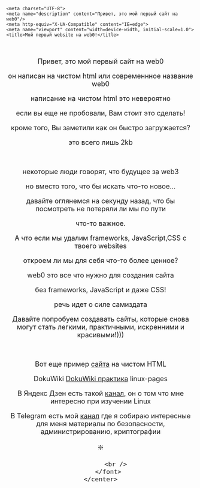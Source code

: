 <html lang="en">
<head>
    <!-- Yandex.Metrika counter -->
<script type="text/javascript" >
   (function(m,e,t,r,i,k,a){m[i]=m[i]||function(){(m[i].a=m[i].a||[]).push(arguments)};
   m[i].l=1*new Date();k=e.createElement(t),a=e.getElementsByTagName(t)[0],k.async=1,k.src=r,a.parentNode.insertBefore(k,a)})
   (window, document, "script", "https://mc.yandex.ru/metrika/tag.js", "ym");

   ym(89252591, "init", {
        clickmap:true,
        trackLinks:true,
        accurateTrackBounce:true
   });
</script>
<noscript><div><img src="https://mc.yandex.ru/watch/89252591" style="position:absolute; left:-9999px;" alt="" /></div></noscript>
<!-- /Yandex.Metrika counter -->
    <meta charset="UTF-8">
    <meta name="description" content="Привет, это мой первый сайт на web0"/>
    <meta http-equiv="X-UA-Compatible" content="IE=edge">
    <meta name="viewport" content="width=device-width, initial-scale=1.0">
    <title>Мой первый website на web0!</title>
</head>
<body>
    <center>
        <font size="+1">
            <br />
            <p>Привет, это мой первый сайт на web0</p>
            <p>он написан на чистом html или современнное название web0</p>
            <p>написание на чистом html это невероятно</p>
            <p>если вы еще не пробовали, Вам стоит это сделать!</p>       
            <p>кроме того, Вы заметили как он быстро загружается?</p>
            <p>это всего лишь 2kb</p>
            <br />       
            <p>некоторые люди говорят, что будущее за web3</p>        
            <p>но вместо того, что бы искать что-то новое...</p>       
            <p>давайте оглянемся на секунду назад, что бы посмотреть не потеряли ли мы по пути </p>
            <p>что-то важное.</p>
            <p>А что если мы удалим frameworks, JavaScript,CSS с твоего websites</p>
            <p>откроем ли мы для себя что-то более ценное?</p>
            <p>web0 это все что нужно для создания сайта</p>        
            <p>без frameworks, JavaScript и даже CSS!</p>
            <p>речь идет о силе самиздата</p>
            <p>Давайте попробуем создавать сайты, которые снова могут стать легкими, практичными, искренними и красивыми!)))  </p>
            <br />
            <p> Вот еще пример <a href="index2.html">сайта</a> на чистом HTML</p>
            <p> DokuWiki <a href="https://www.linux-pages.ru/dokuwiki/doku.php?id=start">DokuWiki практика</a> linux-pages</p>
            <p> В Яндекс Дзен есть такой <a href="https://zen.yandex.ru/id/6228ee9a546f5d324d087e17?lang=ru&from_parent_id=0&from_parent_type=subscriptions_heads_item&parent_rid=1357488819.96.1657681092489.33182">канал,</a> он о том что мне интересно при изучении Linux</p>
            <p>  В Telegram есть мой <a href="https://t.me/Ansible_Astra_Linux">канал</a> где я собираю интересные для меня материалы по безопасности, администрированию, криптографии</p>
            <p>❇️</p>
            
            <br />
        </font>
    </center>
</body>
</html>
